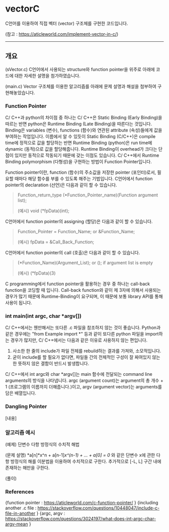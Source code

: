 # vectorC
C언어를 이용하여 직접 벡터 (vector) 구조체를 구현한 코드입니다.

(참고 : https://aticleworld.com/implement-vector-in-c/)

***

## 개요
(sVector.c) C언어에서 사용되는 structure와 function pointer을 위주로 아래에 코드에 대한 자세한 설명을 첨가하였습니다.

(main.c) Vector 구조체를 이용한 알고리즘를 아래에 문제 설명과 해설을 첨부하여 구현해놓았습니다.

### Function Pointer
C/ C++과 python의 차이점 중 하나는 C/ C++은 Static Binding (Early Binding)을 따르는 반면 python은 Runtime Binding (Late Binding)을 따른다는 것입니다. Binding은 variables (변수), functions (함수)와 연관된 attribute (속성)들에게 값을 부여하는 작업입니다. 이름에서 알 수 있듯이 Static Binding (C/C++)은 compile time에 정적으로 값을 할당하는 반면 Runtime Binding (python)은 run time에 dynamic (동적)으로 값을 할당해줍니다. Runtime Binding이 overhead가 크다는 단점이 있지만 동적으로 작동되기 때문에 갖는 이점도 있습니다. C/ C++에서 Runtime Binding polymorphism (다형성)을 구현하는 방법이 Function Pointer입니다.


Function pointer이란, function (함수)의 주소값을 저장한 pointer (포인터)로서, 필요할 때마다 해당 함수를 부를 수 있도록 해주는 기법입니다. C언어에서 function pointer의 declaration (선언)은 다음과 같이 할 수 있습니다.

> Function_return_type (*Function_Pointer_name)(Function argument list);
>
> (예시) void (*fpData)(int);


C언어에서 function pointer의 assigning (할당)은 다음과 같이 할 수 있습니다.

> Function_Pointer = Function_Name; or &Function_Name;
>
> (예시) fpData = &Call_Back_Function;


C언어에서 function pointer의 call (호출)은 다음과 같이 할 수 있습니다.

> (*Function_Name)(Argument_List); or (); if argument list is empty
>
> (예시) (*fpData)(3)


C programming에서 function pointer을 활용하는 경우 중 하나는 call-back function을 코딩할 때 입니다. Call-back function와 같이 제 3자에 의해서 사용되는 경우가 많기 때문에 Runtime-Binding이 요구되며, 이 때문에 보통 library API를 통해 사용이 됩니다.


### int main(int argc, char *argv[])
C/ C++에서는 웬만해서는 또다른 .c 파일을 참조하지 않는 것이 좋습니다. Python과 같은 경우에는 "from Example import *" 등과 같이 또다른 python 파일을 import하는 경우가 많지만, C/ C++에서는 다음과 같은 이유로 사용하지 않는 편입니다.
1. 사소한 한 줄의 include가 파일 전체를 rebuild하는 결과를 가져와, 소모적입니다.
2. 굳이 include를 할 필요가 없다면, 파일들 간의 전체적인 구성이 잘 짜여있지 않는 한 뜻하지 않은 결함이 반드시 발생합니다.


C/ C++에서 int argc와 char *argv[]는 main 함수에 전달되는 command line arguments의 방식을 나타냅니다. argc (argument count)는 argument의 총 개수 + 1 (프로그램의 이름까지 더해줍니다.)이고, argv (argument vector)는 arguments를 담은 배열입니다.


### Dangling Pointer
[내용]


### 알고리즘 예시
(예제) 단변수 다항 방정식의 수치적 해법

(문제 설명) *a[n]*x^n + a[n-1]*x^(n-1) + ... + a[0] = 0* 와 같은 단변수 x에 관한 다항 방정식의 해를 이분법을 이용하여 수치적으로 구한다. 추가적으로 [-L, L] 구간 내에 존재하는 해만을 구한다.

(풀이) 




### References
{function pointer : https://aticleworld.com/c-function-pointer/ }
{including another .c file : https://stackoverflow.com/questions/10448047/include-c-file-in-another }
{argc, argv : https://stackoverflow.com/questions/3024197/what-does-int-argc-char-argv-mean }
